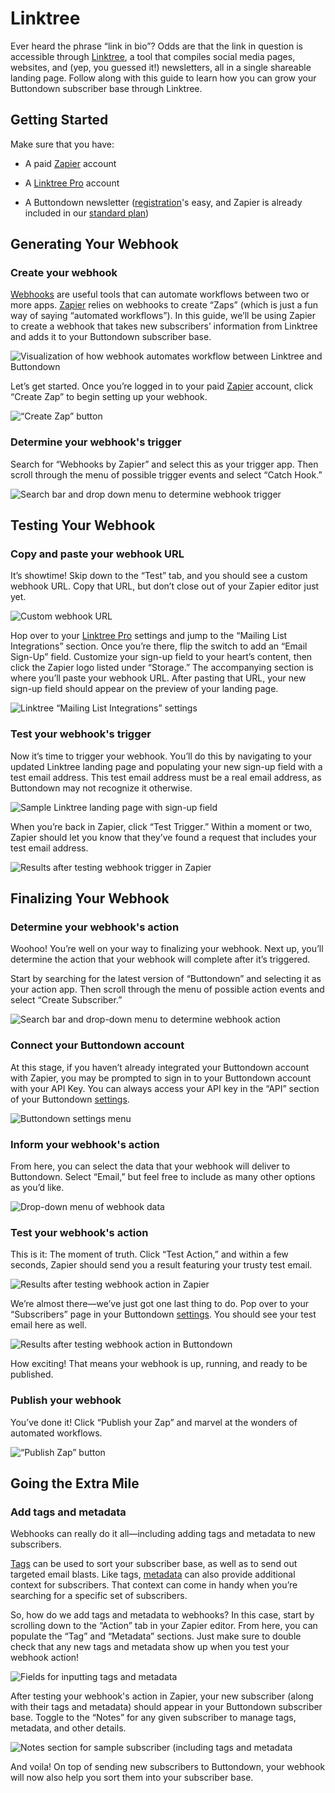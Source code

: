 ﻿
# Linktree

Ever heard the phrase “link in bio”? Odds are that the link in question is accessible through [Linktree](https://linktr.ee/), a tool that compiles social media pages, websites, and (yep, you guessed it!) newsletters, all in a single shareable landing page. Follow along with this guide to learn how you can grow your Buttondown subscriber base through Linktree.


## Getting Started

Make sure that you have:

* A paid [Zapier](https://zapier.com/) account

* A [Linktree Pro](https://linktr.ee/s/pricing/) account

* A Buttondown newsletter ([registration](https://buttondown.email/register)'s easy, and Zapier is already included in our [standard plan](https://buttondown.email/pricing))


## Generating Your Webhook

### Create your webhook
[Webhooks](https://docs.buttondown.email/api-reference/events-and-webhooks) are useful tools that can automate workflows between two or more apps. [Zapier](https://zapier.com/) relies on webhooks to create “Zaps” (which is just a fun way of saying “automated workflows”). In this guide, we’ll be using Zapier to create a webhook that takes new subscribers’ information from Linktree and adds it to your Buttondown subscriber base.

![Visualization of how webhook automates workflow between Linktree and Buttondown](https://github.com/madelinezday/buttondown/blob/linktree/WebhooksDiagram.png?raw=true)

Let’s get started. Once you’re logged in to your paid [Zapier](https://zapier.com/) account, click “Create Zap” to begin setting up your webhook.

![“Create Zap” button](https://github.com/madelinezday/buttondown/blob/linktree/CreateZap.gif?raw=true)


### Determine your webhook's trigger
Search for “Webhooks by Zapier” and select this as your trigger app. Then scroll through the menu of possible trigger events and select “Catch Hook.”

![Search bar and drop down menu to determine webhook trigger](https://github.com/madelinezday/buttondown/blob/linktree/FullStep1.gif?raw=true)


## Testing Your Webhook

### Copy and paste your webhook URL
It’s showtime! Skip down to the “Test” tab, and you should see a custom webhook URL. Copy that URL, but don’t close out of your Zapier editor just yet.

![Custom webhook URL](https://github.com/madelinezday/buttondown/blob/linktree/CopyURL.gif?raw=true) 

Hop over to your [Linktree Pro](https://linktr.ee/s/pricing/) settings and jump to the “Mailing List Integrations” section. Once you’re there, flip the switch to add an “Email Sign-Up” field. Customize your sign-up field to your heart’s content, then click the Zapier logo listed under “Storage.” The accompanying section is where you’ll paste your webhook URL. After pasting that URL, your new sign-up field should appear on the preview of your landing page.

![Linktree “Mailing List Integrations” settings](https://github.com/madelinezday/buttondown/blob/linktree/PasteURL.gif?raw=true)


### Test your webhook's trigger
Now it’s time to trigger your webhook. You’ll do this by navigating to your updated Linktree landing page and populating your new sign-up field with a test email address. This test email address must be a real email address, as Buttondown may not recognize it otherwise.

![Sample Linktree landing page with sign-up field](https://github.com/madelinezday/buttondown/blob/linktree/TestEmail.gif?raw=true)

When you’re back in Zapier, click “Test Trigger.” Within a moment or two, Zapier should let you know that they’ve found a request that includes your test email address.

![Results after testing webhook trigger in Zapier](https://github.com/madelinezday/buttondown/blob/linktree/FirstStepTestResult.gif?raw=true)


## Finalizing Your Webhook

### Determine your webhook's action
Woohoo! You’re well on your way to finalizing your webhook. Next up, you’ll determine the action that your webhook will complete after it’s triggered.

Start by searching for the latest version of “Buttondown” and selecting it as your action app. Then scroll through the menu of possible action events and select “Create Subscriber.”

![Search bar and drop-down menu to determine webhook action](https://github.com/madelinezday/buttondown/blob/linktree/FullStep2.gif?raw=true)


### Connect your Buttondown account
At this stage, if you haven’t already integrated your Buttondown account with Zapier, you may be prompted to sign in to your Buttondown account with your API Key. You can always access your API key in the “API” section of your Buttondown [settings](https://buttondown.email/settings#api).

![Buttondown settings menu](https://github.com/madelinezday/buttondown/blob/linktree/FindAPIKey.gif?raw=true)


### Inform your webhook's action
From here, you can select the data that your webhook will deliver to Buttondown. Select “Email,” but feel free to include as many other options as you’d like.

![Drop-down menu of webhook data](https://github.com/madelinezday/buttondown/blob/linktree/AddActionDetails.gif?raw=true)


### Test your webhook's action
This is it: The moment of truth. Click “Test Action,” and within a few seconds, Zapier should send you a result featuring your trusty test email.

![Results after testing webhook action in Zapier](https://github.com/madelinezday/buttondown/blob/linktree/SecondStepTestResult.gif?raw=true) 

We’re almost there—we’ve just got one last thing to do. Pop over to your “Subscribers” page in your Buttondown [settings](https://buttondown.email/settings). You should see your test email here as well.

![Results after testing webhook action in Buttondown](https://github.com/madelinezday/buttondown/blob/linktree/SeeNewSubscriber.gif?raw=true)

How exciting! That means your webhook is up, running, and ready to be published.


### Publish your webhook
You’ve done it! Click “Publish your Zap” and marvel at the wonders of automated workflows.

![“Publish Zap” button](https://github.com/madelinezday/buttondown/blob/linktree/PublishZap.gif?raw=true)


## Going the Extra Mile

### Add tags and metadata
Webhooks can really do it all—including adding tags and metadata to new subscribers.

[Tags](https://docs.buttondown.email/advanced-features/tags-vs-newsletters) can be used to sort your subscriber base, as well as to send out targeted email blasts. Like tags, [metadata](https://docs.buttondown.email/advanced-features/metadata) can also provide additional context for subscribers. That context can come in handy when you’re searching for a specific set of subscribers.

So, how do we add tags and metadata to webhooks? In this case, start by scrolling down to the “Action” tab in your Zapier editor. From here, you can populate the “Tag” and “Metadata” sections. Just make sure to double check that any new tags and metadata show up when you test your webhook action!

![Fields for inputting tags and metadata](https://github.com/madelinezday/buttondown/blob/linktree/AddTagandMetadata.gif?raw=true)

After testing your webhook's action in Zapier, your new subscriber (along with their tags and metadata) should appear in your Buttondown subscriber base. Toggle to the “Notes” for any given subscriber to manage tags, metadata, and other details.

![Notes section for sample subscriber (including tags and metadata](https://github.com/madelinezday/buttondown/blob/linktree/SampleSubscriberTagMetadata.gif?raw=true)

And voila! On top of sending new subscribers to Buttondown, your webhook will now also help you sort them into your subscriber base.

